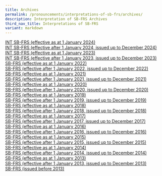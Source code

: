 ```yaml
---
title: Archives
permalink: /pronouncements/interpretations-of-sb-frs/archives/
description: Interpretation of SB-FRS Archives
third_nav_title: Interpretations of SB-FRS
variant: markdown
---
```

<p><a href="/pronouncements/int-sb-frs/archives/2024/effective-as-at-1-january-2024/" rel="noopener noreferrer nofollow" target="_blank">INT SB-FRS (effective as at 1 January 2024)</a> 
<br><a href="/pronouncements/int-sb-frs/archives/2024/effective-after-1-january-2024-issued-up-to-december-2024/" rel="noopener noreferrer nofollow" target="_blank">INT SB-FRS (effective after 1 January 2024, issued up to December 2024)</a>
<br><a href="/pronouncements/interpretations-of-sb-frs/effective-as-at-1-january-2023/" rel="noopener noreferrer nofollow" target="_blank">INT SB-FRS (effective as at 1 January 2023)</a> 
<br><a href="/pronouncements/interpretations-of-sb-frs/effective-after-1-january-2023-issued-up-to-december-2023/" rel="noopener noreferrer nofollow" target="_blank">INT SB-FRS (effective after 1 January 2023, issued up to December 2023)</a>
<br><a href="/pronouncements/sb-frs/archives/2022/effective-as-at-1-january-2022/" rel="noopener noreferrer nofollow" target="_blank">SB-FRS (effective as at 1 January 2022)</a> 
<br><a href="/pronouncements/sb-frs/archives/2022/effective-after-1-january-2022-issued-up-to-december-2022/" rel="noopener noreferrer nofollow" target="_blank">SB-FRS (effective after 1 January 2022, issued up to December 2022) </a>
<br><a href="/pronouncements/sb-frs/archives/2021/effective-as-at-1-january-2021/" rel="noopener noreferrer nofollow" target="_blank">SB-FRS (effective as at 1 January 2021)</a> 
<br><a href="/pronouncements/sb-frs/archives/2021/effective-after-1-january-2021-issued-up-to-december-2021/" rel="noopener noreferrer nofollow" target="_blank">SB-FRS (effective after 1 January 2021, issued up to December 2021)</a> 
<br><a href="/pronouncements/sb-frs/archives/2020/effective-as-at-1-january-2020/" rel="noopener noreferrer nofollow" target="_blank">SB-FRS (effective as at 1 January 2020)</a> 
<br><a href="/pronouncements/sb-frs/archives/2020/effective-after-1-january-2020-issued-up-to-december-2020/" rel="noopener noreferrer nofollow" target="_blank">SB-FRS (effective after 1 January 2020, issued up to December 2020)</a> 
<br><a href="/pronouncements/sb-frs/archives/2019/effective-as-at-1-january-2019/" rel="noopener noreferrer nofollow" target="_blank">SB-FRS (effective as at 1 January 2019)</a> 
<br><a href="/pronouncements/sb-frs/archives/2019/effective-after-1-january-2019-issued-up-to-december-2019/" rel="noopener noreferrer nofollow" target="_blank">SB-FRS (effective after 1 January 2019, issued up to December 2019)</a> 
<br><a href="/pronouncements/sb-frs/archives/2018/effective-as-at-1-january-2018/" rel="noopener noreferrer nofollow" target="_blank">SB-FRS (effective as at 1 January 2018)</a> 
<br><a href="/pronouncements/sb-frs/archives/2018/effective-after-1-january-2018-issued-up-to-december-2018/" rel="noopener noreferrer nofollow" target="_blank">SB-FRS (effective after 1 January 2018, issued up to December 2018)</a> 
<br><a href="/pronouncements/sb-frs/archives/2017/effective-as-at-1-january-2017/" rel="noopener noreferrer nofollow" target="_blank">SB-FRS (effective as at 1 January 2017)</a> 
<br><a href="/pronouncements/sb-frs/archives/2017/effective-after-1-january-2017-issued-up-to-december-2017/" rel="noopener noreferrer nofollow" target="_blank">SB-FRS (effective after 1 January 2017, issued up to December 2017)</a> 
<br><a href="/pronouncements/sb-frs/archives/2016/effective-as-at-1-january-2016/" rel="noopener noreferrer nofollow" target="_blank">SB-FRS (effective as at 1 January 2016)</a> 
<br><a href="/pronouncements/sb-frs/archives/2016/effective-after-1-january-2016-issued-up-to-december-2016/" rel="noopener noreferrer nofollow" target="_blank">SB-FRS (effective after 1 January 2016, issued up to December 2016)</a> 
<br><a href="/pronouncements/sb-frs/archives/2015/effective-as-at-1-january-2015/" rel="noopener noreferrer nofollow" target="_blank">SB-FRS (effective as at 1 January 2015)</a> 
<br><a href="/pronouncements/sb-frs/archives/2015/effective-after-1-january-2015-issued-up-to-december-2015/" rel="noopener noreferrer nofollow" target="_blank">SB-FRS (effective after 1 January 2015, issued up to December 2015)</a> 
<br><a href="/pronouncements/sb-frs/archives/2014/effective-as-at-1-january-2014/" rel="noopener noreferrer nofollow" target="_blank">SB-FRS (effective as at 1 January 2014)</a> 
<br><a href="/pronouncements/sb-frs/archives/2014/effective-after-1-january-2014-issued-up-to-december-2014/" rel="noopener noreferrer nofollow" target="_blank">SB-FRS (effective after 1 January 2014, issued up to December 2014)</a> 
<br><a href="/pronouncements/sb-frs/archives/2013/effective-as-at-1-january-2013/" rel="noopener noreferrer nofollow" target="_blank">SB-FRS (effective as at 1 January 2013)</a> 
<br><a href="/pronouncements/sb-frs/archives/2013/effective-after-1-january-2013-issued-up-to-december-2013/" rel="noopener noreferrer nofollow" target="_blank">SB-FRS (effective after 1 January 2013, issued up to December 2013)</a> 
<br><a href="/pronouncements/sb-frs/archives/2013/issued-before-2013/" rel="noopener noreferrer nofollow" target="_blank">SB-FRS (issued before 2013)</a>
</p>